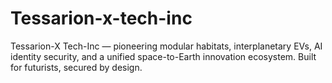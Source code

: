 # Tessarion-x-tech-inc
Tessarion-X Tech-Inc — pioneering modular habitats, interplanetary EVs, AI identity security, and a unified space-to-Earth innovation ecosystem. Built for futurists, secured by design.
